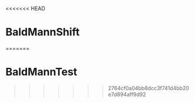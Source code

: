 <<<<<<< HEAD
# BaldMannShift
=======
# BaldMannTest
>>>>>>> 2764cf0a04bb8dcc3f741d4bb20e7d894aff9d92

